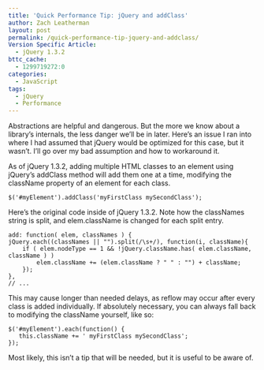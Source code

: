 ```yaml
---
title: 'Quick Performance Tip: jQuery and addClass'
author: Zach Leatherman
layout: post
permalink: /quick-performance-tip-jquery-and-addclass/
Version Specific Article:
  - jQuery 1.3.2
bttc_cache:
  - 1299719272:0
categories:
  - JavaScript
tags:
  - jQuery
  - Performance
---
```


Abstractions are helpful and dangerous. But the more we know about a library’s internals, the less danger we’ll be in later. Here’s an issue I ran into where I had assumed that jQuery would be optimized for this case, but it wasn’t. I’ll go over my bad assumption and how to workaround it.

As of jQuery 1.3.2, adding multiple HTML classes to an element using jQuery’s addClass method will add them one at a time, modifying the className property of an element for each class.

    $('#myElement').addClass('myFirstClass mySecondClass');

Here’s the original code inside of jQuery 1.3.2. Note how the classNames string is split, and elem.className is changed for each split entry.

    add: function( elem, classNames ) {
    jQuery.each((classNames || "").split(/\s+/), function(i, className){
        if ( elem.nodeType == 1 && !jQuery.className.has( elem.className, className ) )
            elem.className += (elem.className ? " " : "") + className;
        });
    },
    // ...

This may cause longer than needed delays, as reflow may occur after every class is added individually. If absolutely necessary, you can always fall back to modifying the className yourself, like so:

    $('#myElement').each(function() {
       this.className += ' myFirstClass mySecondClass';
    });

Most likely, this isn’t a tip that will be needed, but it is useful to be aware of.